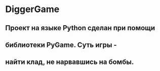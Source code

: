 # DiggerGame
## Проект на языке Python сделан при помощи 
## библиотеки PyGame. Суть игры - 
## найти клад, не нарвавшись на бомбы.
